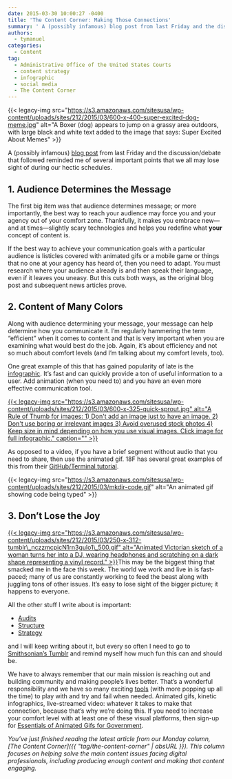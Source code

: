 ```yaml
---
date: 2015-03-30 10:00:27 -0400
title: 'The Content Corner: Making Those Connections'
summary: ' A (possibly infamous) blog post from last Friday and the discussion/debate that followed reminded me of several important points that we all may lose'
authors:
  - tymanuel
categories:
  - Content
tag:
  - Administrative Office of the United States Courts
  - content strategy
  - infographic
  - social media
  - The Content Corner
---
```


{{< legacy-img src="https://s3.amazonaws.com/sitesusa/wp-content/uploads/sites/212/2015/03/600-x-400-super-excited-dog-meme.jpg" alt="A Boxer (dog) appears to jump on a grassy area outdoors, with large black and white text added to the image that says: Super Excited About Memes" >}}

A (possibly infamous) [blog post](http://www.zdnet.com/article/us-congress-publishes-press-release-made-of-copyright-violating-animated-gifs) from last Friday and the discussion/debate that followed reminded me of several important points that we all may lose sight of during our hectic schedules.

## 1. Audience Determines the Message

The first big item was that audience determines message; or more importantly, the best way to reach your audience may force you and your agency out of your comfort zone. Thankfully, it makes you embrace new—and at times—slightly scary technologies and helps you redefine what **your** concept of content is.

If the best way to achieve your communication goals with a particular audience is listicles covered with animated gifs or a mobile game or things that no one at your agency has heard of, then you need to adapt. You must research where your audience already is and then speak their language, even if it leaves you uneasy. But this cuts both ways, as the original blog post and subsequent news articles prove.

## 2. Content of Many Colors

Along with audience determining your message, your message can help determine how you communicate it. I&#8217;m regularly hammering the term &#8220;efficient&#8221; when it comes to content and that is very important when you are examining what would best do the job. Again, it&#8217;s about efficiency and not so much about comfort levels (and I&#8217;m talking about my comfort levels, too).

One great example of this that has gained popularity of late is the [infographic](https://www.WHATEVER/2014/03/14/customize-your-own-amazing-social-media-report-infographic/). It&#8217;s fast and can quickly provide a ton of useful information to a user. Add animation (when you need to) and you have an even more effective communication tool.

[{{< legacy-img src="https://s3.amazonaws.com/sitesusa/wp-content/uploads/sites/212/2015/03/600-x-325-quick-sprout.jpg" alt="A Rule of Thumb for images: 1) Don't add an image just to have an image. 2) Don't use boring or irrelevant images 3) Avoid overused stock photos 4) Keep size in mind depending on how you use visual images. Click image for full infographic." caption="" >}}](http://www.quicksprout.com/2015/03/20/the-ultimate-guide-to-creating-visually-appealing-content/?display=wide) 

As opposed to a video, if you have a brief segment without audio that you need to share, then use the animated gif. 18F has several great examples of this from their [GitHub/Terminal tutorial](https://18f.gsa.gov/2015/03/03/how-to-use-github-and-the-terminal-a-guide/).

{{< legacy-img src="https://s3.amazonaws.com/sitesusa/wp-content/uploads/sites/212/2015/03/mkdir-code.gif" alt="An animated gif showing code being typed" >}}

## 3. Don&#8217;t Lose the Joy

[{{< legacy-img src="https://s3.amazonaws.com/sitesusa/wp-content/uploads/sites/212/2015/03/250-x-312-tumblr\_nczzmcpicN1rn3gulo1\_500.gif" alt="Animated Victorian sketch of a woman turns her into a DJ, wearing headphones and scratching on a dark shape representing a vinyl record." >}}](http://smithsonianlibraries.tumblr.com/tagged/gif)This may be the biggest thing that smacked me in the face this week. The world we work and live in is fast-paced; many of us are constantly working to feed the beast along with juggling tons of other issues. It&#8217;s easy to lose sight of the bigger picture; it happens to everyone.

All the other stuff I write about is important:

  * [Audits](https://www.WHATEVER/2015/03/09/the-content-corner-performing-a-content-audit/)
  * [Structure](https://www.WHATEVER/2015/03/16/the-content-corner-a-world-without-web-pages/)
  * [Strategy](https://www.WHATEVER/2015/03/23/the-content-corner-building-a-content-strategy/)

and I will keep writing about it, but every so often I need to go to [Smithsonian&#8217;s Tumblr](http://smithsonianlibraries.tumblr.com/tagged/gif) and remind myself how much fun this can and should be.

We have to always remember that our main mission is reaching out and building community and making people&#8217;s lives better. That&#8217;s a wonderful responsibility and we have so many exciting [tools](https://www.WHATEVER/resources/federal-compatible-terms-of-service-agreements/) (with more popping up all the time) to play with and try and fail when needed. Animated gifs, kinetic infographics, live-streamed video: whatever it takes to make that connection, because that&#8217;s why we&#8217;re doing this. If you need to increase your comfort level with at least one of these visual platforms, then sign-up for [Essentials of Animated Gifs for Government](https://www.WHATEVER/event/essentials-of-animated-gifs-for-government/ "Essentials of Animated Gifs for Government").

_You’ve just finished reading the latest article from our Monday column, [The Content Corner]({{ "tag/the-content-corner" | absURL }}). This column focuses on helping solve the main content issues facing digital professionals, including producing enough content and making that content engaging._